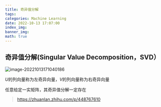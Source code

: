 ```yaml
---
title: 奇异值分解
tags: 
categories: Machine Learning
date: 2022-10-13 17:07:00
index_img: 
banner_img: 
math: true
---
```


## 奇异值分解(Singular Value Decomposition，SVD）

![image-20221013171040186](http://longls777.oss-cn-beijing.aliyuncs.com/img/image-20221013171040186.png)

$U$的列向量称为左奇异向量，$V$的列向量称为右奇异向量

任意给定一实矩阵，其奇异值分解一定存在



































> https://zhuanlan.zhihu.com/p/448767610